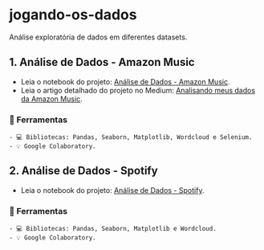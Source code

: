 # jogando-os-dados
Análise exploratória de dados em diferentes datasets.

## 1. Análise de Dados - Amazon Music
  - Leia o notebook do projeto: [Análise de Dados - Amazon Music](https://github.com/barbaramit/jogando-os-dados/blob/main/An%C3%A1lise_de_Dados_Amazon_Music.ipynb).
  - Leia o artigo detalhado do projeto no Medium: [Analisando meus dados da Amazon Music](https://medium.com/@barbaramit/analisando-os-meus-dados-da-amazon-music-4030371b3954?source=friends_link&sk=bc754a9b1f66023ee0d96df3f6bec255).

###  🚀 Ferramentas 

    - 💻 Bibliotecas: Pandas, Seaborn, Matplotlib, Wordcloud e Selenium.
    - 💡 Google Colaboratory.

## 2. Análise de Dados - Spotify
  - Leia o notebook do projeto: [Análise de Dados - Spotify](https://github.com/barbaramit/jogando-os-dados/blob/main/An%C3%A1lise_de_Dados_Spotify.ipynb).

###  🚀 Ferramentas 

    - 💻 Bibliotecas: Pandas, Seaborn, Matplotlib e Wordcloud.
    - 💡 Google Colaboratory.
  
